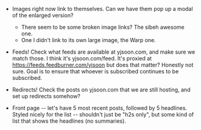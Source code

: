 - Images right now link to themselves. Can we have them pop up a modal of the enlarged version? 
  - There seem to be some broken image links? The sibeh awesome one. 
  - One I didn't link to its own large image, the Warp one. 

- Feeds! Check what feeds are available at yjsoon.com, and make sure we match those. I think it's yjsoon.com/feed. It's proxied at https://feeds.feedburner.com/yjsoon but does that matter? Honestly not sure. Goal is to ensure that whoever is subscribed continues to be subscribed. 

- Redirects! Check the posts on yjsoon.com that we are still hosting, and set up redirects somehow? 

- Front page -- let's have 5 most recent posts, followed by 5 headlines. Styled nicely for the list -- shouldn't just be "h2s only", but some kind of list that shows the headlines (no summaries).
